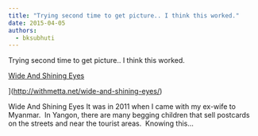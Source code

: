 ```yaml
---
title: "Trying second time to get picture.. I think this worked."
date: 2015-04-05
authors: 
  - bksubhuti
---
```


Trying second time to get picture.. I think this worked.﻿

[Wide And Shining Eyes](http://withmetta.net/wide-and-shining-eyes/)

](http://withmetta.net/wide-and-shining-eyes/)

Wide And Shining Eyes It was in 2011 when I came with my ex-wife to Myanmar.  In Yangon, there are many begging children that sell postcards on the streets and near the tourist areas.  Knowing this...

